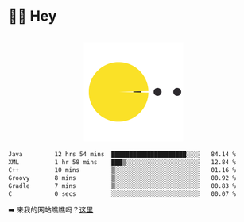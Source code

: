 
# 👋🏻 Hey
<div align="center">
	<br>
	<img src="https://raw.githubusercontent.com/Aniket965/Aniket965/master/pacman.svg?sanitize=true" width="200" height="200">
	<br>
</div>

<!--START_SECTION:waka-->

```text
Java         12 hrs 54 mins  █████████████████████░░░░   84.14 %
XML          1 hr 58 mins    ███▒░░░░░░░░░░░░░░░░░░░░░   12.84 %
C++          10 mins         ▒░░░░░░░░░░░░░░░░░░░░░░░░   01.16 %
Groovy       8 mins          ▒░░░░░░░░░░░░░░░░░░░░░░░░   00.92 %
Gradle       7 mins          ▒░░░░░░░░░░░░░░░░░░░░░░░░   00.83 %
C            0 secs          ░░░░░░░░░░░░░░░░░░░░░░░░░   00.07 %
```

<!--END_SECTION:waka-->

 ➡️  来我的网站瞧瞧吗？[这里](https://www.shaolongfei.com)

